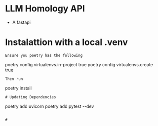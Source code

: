 # LLM Homology API
* A fastapi

# Instalattion with a local .venv
```
Ensure you poetry has the following
```
poetry config virtualenvs.in-project true
poetry config virtualenvs.create true
```
Then run
```
poetry install
```
# Updating Dependencies
```
poetry add uvicorn
poetry add pytest --dev
```

# 